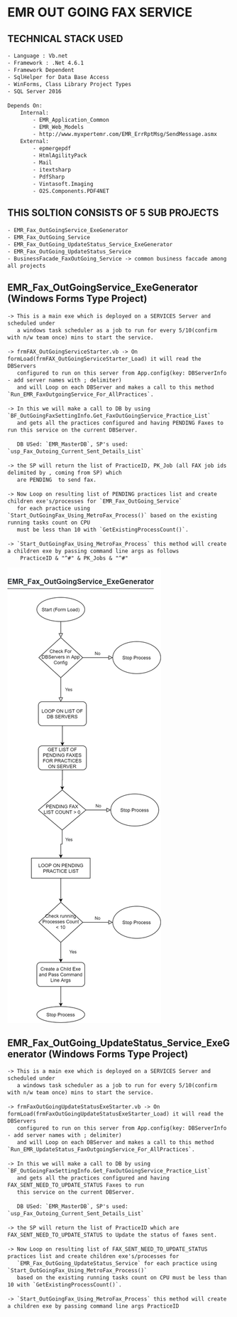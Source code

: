 # EMR OUT GOING FAX SERVICE

## TECHNICAL STACK USED
    - Language : Vb.net
    - Framework : .Net 4.6.1
    - Framework Dependent
    - SqlHelper for Data Base Access
    - WinForms, Class Library Project Types
    - SQL Server 2016

    Depends On:
        Internal:
            - EMR_Application_Common
            - EMR_Web_Models      
            - http://www.myxpertemr.com/EMR_ErrRptMsg/SendMessage.asmx
        External:
            - epmergepdf
            - HtmlAgilityPack
            - Mail
            - itextsharp
            - PdfSharp
            - Vintasoft.Imaging
            - O2S.Components.PDF4NET

## THIS SOLTION CONSISTS OF 5 SUB PROJECTS 
    - EMR_Fax_OutGoingService_ExeGenerator
    - EMR_Fax_OutGoing_Service
    - EMR_Fax_OutGoing_UpdateStatus_Service_ExeGenerator
    - EMR_Fax_OutGoing_UpdateStatus_Service
    - BusinessFacade_FaxOutGoing_Service -> common business faccade among all projects

## EMR_Fax_OutGoingService_ExeGenerator (Windows Forms Type Project)
    
    -> This is a main exe which is deployed on a SERVICES Server and scheduled under 
       a windows task scheduler as a job to run for every 5/10(confirm with n/w team once) mins to start the service.

    -> frmFAX_OutGoingServiceStarter.vb -> On formLoad(frmFAX_OutGoingServiceStarter_Load) it will read the DBServers 
       configured to run on this server from App.config(key: DBServerInfo - add server names with ; delimiter) 
       and will Loop on each DBServer and makes a call to this method `Run_EMR_FaxOutgoingService_For_AllPractices`.
       
    -> In this we will make a call to DB by using `BF_OutGoingFaxSettingInfo.Get_FaxOutGoingService_Practice_List` 
       and gets all the practices configured and having PENDING Faxes to run this service on the current DBServer.
       
       DB USed: `EMR_MasterDB`, SP's used: `usp_Fax_Outoing_Current_Sent_Details_List`
    
    -> the SP will return the list of PracticeID, PK_Job (all FAX job ids delimited by , coming from SP) which 
       are PENDING  to send fax.

    -> Now Loop on resulting list of PENDING practices list and create children exe's/processes for `EMR_Fax_OutGoing_Service` 
       for each practice using `Start_OutGoingFax_Using_MetroFax_Process()` based on the existing running tasks count on CPU 
       must be less than 10 with `GetExistingProcessCount()`.
    
    -> `Start_OutGoingFax_Using_MetroFax_Process` this method will create a children exe by passing command line args as follows
        PracticeID & "^#" & PK_Jobs & "^#"


![EMR_Fax_OutGoingService_ExeGenerator](https://github.com/kumarswengineer/documentation/blob/main/images/fax_generator.png?raw=true)

## EMR_Fax_OutGoing_UpdateStatus_Service_ExeGenerator (Windows Forms Type Project)

    -> This is a main exe which is deployed on a SERVICES Server and scheduled under 
       a windows task scheduler as a job to run for every 5/10(confirm with n/w team once) mins to start the service.

    -> frmFaxOutGoingUpdateStatusExeStarter.vb -> On formLoad(frmFaxOutGoingUpdateStatusExeStarter_Load) it will read the DBServers 
       configured to run on this server from App.config(key: DBServerInfo - add server names with ; delimiter) 
       and will Loop on each DBServer and makes a call to this method `Run_EMR_UpdateStatus_FaxOutgoingService_For_AllPractices`.
       
    -> In this we will make a call to DB by using `BF_OutGoingFaxSettingInfo.Get_FaxOutGoingService_Practice_List` 
       and gets all the practices configured and having FAX_SENT_NEED_TO_UPDATE_STATUS Faxes to run 
       this service on the current DBServer.
       
       DB USed: `EMR_MasterDB`, SP's used: `usp_Fax_Outoing_Current_Sent_Details_List`
    
    -> the SP will return the list of PracticeID which are FAX_SENT_NEED_TO_UPDATE_STATUS to Update the status of faxes sent.

    -> Now Loop on resulting list of FAX_SENT_NEED_TO_UPDATE_STATUS practices list and create children exe's/processes for 
       `EMR_Fax_OutGoing_UpdateStatus_Service` for each practice using `Start_OutGoingFax_Using_MetroFax_Process()` 
       based on the existing running tasks count on CPU must be less than 10 with `GetExistingProcessCount()`.
    
    -> `Start_OutGoingFax_Using_MetroFax_Process` this method will create a children exe by passing command line args PracticeID



        



